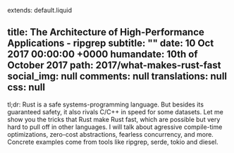 extends: default.liquid

title:      The Architecture of High-Performance Applications - ripgrep
subtitle: ""
date:       10 Oct 2017 00:00:00 +0000
humandate:  10th of October 2017
path:       2017/what-makes-rust-fast
social_img: null
comments: null
translations: null
css: null
---

tl;dr: Rust is a safe systems-programming language. But besides its guaranteed safety, it also rivals C/C++ in speed for some datasets.
Let me show you the tricks that Rust make Rust fast, which are possible but very hard to pull off in other languages.
I will talk about agressive compile-time optimizations, zero-cost abstractions, fearless concurrency, and more.
Concrete examples come from tools like ripgrep, serde, tokio and diesel.
